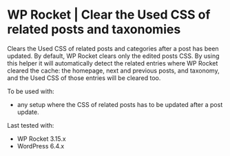 # WP Rocket | Clear the Used CSS of related posts and taxonomies

Clears the Used CSS of related posts and categories after a post has been updated.
By default, WP Rocket clears only the edited posts CSS. By using this helper it will automatically detect the related entries where WP Rocket cleared the cache: the homepage, next and previous posts, and taxonomy, and the Used CSS of those entries will be cleared too.

To be used with:
* any setup where the CSS of related posts has to be updated after a post update.

Last tested with:
* WP Rocket 3.15.x
* WordPress 6.4.x
